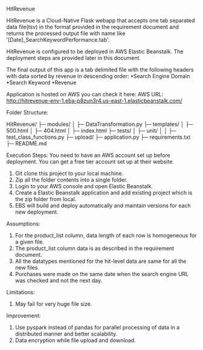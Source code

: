 HitRevenue

HitRevenue is a Cloud-Native Flask webapp that accepts one tab separated data file(tsv) in the format provided in the requirement document and returns the processed output
file with name like '[Date]_SearchKeywordPerformance.tab'.

HitRevenue is configured to be deployed in AWS Elastic Beanstalk. The deployment steps are provided later in this document.

The final output of this app is a tab delimited file with the following headers with data sorted by revenue in descending order:
•Search Engine Domain
•Search Keyword 
•Revenue 

Application is hosted on AWS you can check it here:
AWS URL: http://hitrevenue-env-1.eba-p8zun3r4.us-east-1.elasticbeanstalk.com/

Folder Structure:

HitRevenue/
├─ modules/
│  ├─ DataTransformation.py
├─ templates/
│  ├─ 500.html
│  ├─ 404.html
│  ├─ index.html
├─ tests/
│  ├─ unit/
│  │  ├─ test_class_functions.py
├─ upload/
├─ application.py
├─ requirements.txt
├─ README.md



Execution Steps:
You need to have an AWS account set up before deployment. You can get a free tier account set up at their website.
1) Git clone this project to your local machine.
2) Zip all the folder contents into a single folder.
3) Login to your AWS console and open Elastic Beanstalk.
4) Create a Elastic Beanstalk application and add existing project which is the zip folder from local.
5) EBS will build and deploy automatically and maintain versions for each new deployment.

Assumptions:
1) For the product_list column, data length of each row is homogeneous for a given file.
2) The product_list column data is as described in the requirement document.
3) All the datatypes mentioned for the hit-level data are same for all the new files.
4) Purchases were made on the same date when the search engine URL was checked and not the next day.


Limitations:

1) May fail for very huge file size.

Improvement:

1) Use pyspark instead of pandas for parallel processing of data in a distributed manner and better scalability.
2) Data encryption while file upload and download.





